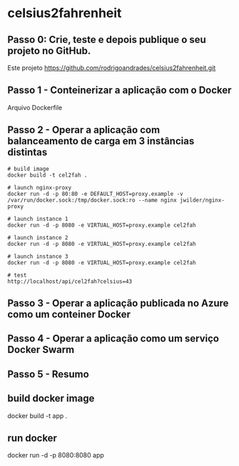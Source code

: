 # celsius2fahrenheit


## Passo 0: Crie, teste e depois publique o seu projeto no GitHub.
Este projeto https://github.com/rodrigoandrades/celsius2fahrenheit.git


## Passo 1 - Conteinerizar a aplicação com o Docker 
Arquivo Dockerfile


## Passo 2 - Operar a aplicação com balanceamento de carga em 3 instâncias distintas
```
# build image
docker build -t cel2fah .

# launch nginx-proxy
docker run -d -p 80:80 -e DEFAULT_HOST=proxy.example -v /var/run/docker.sock:/tmp/docker.sock:ro --name nginx jwilder/nginx-proxy

# launch instance 1
docker run -d -p 8080 -e VIRTUAL_HOST=proxy.example cel2fah

# launch instance 2
docker run -d -p 8080 -e VIRTUAL_HOST=proxy.example cel2fah

# launch instance 3
docker run -d -p 8080 -e VIRTUAL_HOST=proxy.example cel2fah

# test
http://localhost/api/cel2fah?celsius=43
```

## Passo 3 - Operar a aplicação publicada no Azure como um conteiner Docker


## Passo 4 - Operar a aplicação como um serviço Docker Swarm


## Passo 5 - Resumo





## build docker image
docker build -t app .

## run docker
docker run -d -p 8080:8080 app